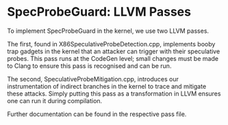 # SpecProbeGuard: LLVM Passes
To implement SpecProbeGuard in the kernel, we use two LLVM passes.

The first, found in X86SpeculativeProbeDetection.cpp, implements booby trap gadgets in the kernel that an attacker can trigger with their speculative probes. This pass runs at the CodeGen level; small changes must be made to Clang to ensure this pass is recognised and can be run.

The second, SpeculativeProbeMitigation.cpp, introduces our instrumentation of indirect branches in the kernel to trace and mitigate these attacks. Simply putting this pass as a transformation in LLVM ensures one can run it during compilation.

Further documentation can be found in the respective pass file.